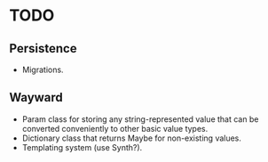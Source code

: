TODO
====

Persistence
-----------

- Migrations.

Wayward
-------

- Param class for storing any string-represented value that can be converted conveniently to other basic value types.
- Dictionary class that returns Maybe<T> for non-existing values.
- Templating system (use Synth?).
